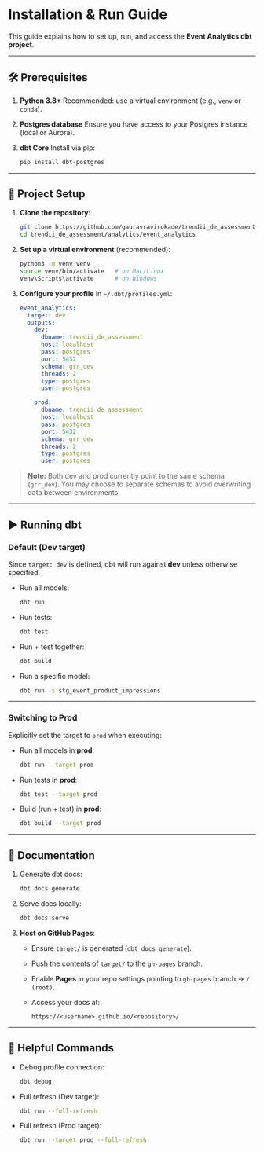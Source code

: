 # Installation & Run Guide

This guide explains how to set up, run, and access the **Event Analytics dbt project**.

---

## 🛠️ Prerequisites

1. **Python 3.8+**
   Recommended: use a virtual environment (e.g., `venv` or `conda`).

2. **Postgres database**
   Ensure you have access to your Postgres instance (local or Aurora).

3. **dbt Core**
   Install via pip:

   ```bash
   pip install dbt-postgres
   ```

---

## 📂 Project Setup

1. **Clone the repository**:

   ```bash
   git clone https://github.com/gauravravirokade/trendii_de_assessment.git
   cd trendii_de_assessment/analytics/event_analytics
   ```

2. **Set up a virtual environment** (recommended):

   ```bash
   python3 -m venv venv
   source venv/bin/activate   # on Mac/Linux
   venv\Scripts\activate      # on Windows
   ```

3. **Configure your profile** in `~/.dbt/profiles.yml`:

   ```yaml
   event_analytics:
     target: dev
     outputs:
       dev:
         dbname: trendii_de_assessment
         host: localhost
         pass: postgres
         port: 5432
         schema: grr_dev
         threads: 2
         type: postgres
         user: postgres

       prod:
         dbname: trendii_de_assessment
         host: localhost
         pass: postgres
         port: 5432
         schema: grr_dev
         threads: 2
         type: postgres
         user: postgres
   ```

> **Note:** Both dev and prod currently point to the same schema (`grr_dev`). You may choose to separate schemas to avoid overwriting data between environments.

---

## ▶️ Running dbt

### Default (Dev target)

Since `target: dev` is defined, dbt will run against **dev** unless otherwise specified.

* Run all models:

  ```bash
  dbt run
  ```

* Run tests:

  ```bash
  dbt test
  ```

* Run + test together:

  ```bash
  dbt build
  ```

* Run a specific model:

  ```bash
  dbt run -s stg_event_product_impressions
  ```

---

### Switching to Prod

Explicitly set the target to `prod` when executing:

* Run all models in **prod**:

  ```bash
  dbt run --target prod
  ```

* Run tests in **prod**:

  ```bash
  dbt test --target prod
  ```

* Build (run + test) in **prod**:

  ```bash
  dbt build --target prod
  ```

---

## 📖 Documentation

1. Generate dbt docs:

   ```bash
   dbt docs generate
   ```

2. Serve docs locally:

   ```bash
   dbt docs serve
   ```

3. **Host on GitHub Pages**:

   * Ensure `target/` is generated (`dbt docs generate`).
   * Push the contents of `target/` to the `gh-pages` branch.
   * Enable **Pages** in your repo settings pointing to `gh-pages` branch → `/ (root)`.
   * Access your docs at:

     ```
     https://<username>.github.io/<repository>/
     ```

---

## 🔧 Helpful Commands

* Debug profile connection:

  ```bash
  dbt debug
  ```

* Full refresh (Dev target):

  ```bash
  dbt run --full-refresh
  ```

* Full refresh (Prod target):

  ```bash
  dbt run --target prod --full-refresh
  ```
